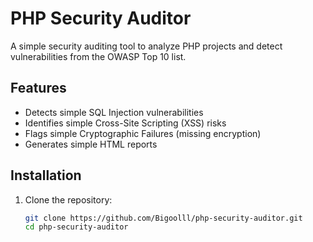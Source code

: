 # PHP Security Auditor

A simple security auditing tool to analyze PHP projects and detect vulnerabilities from the OWASP Top 10 list.

## Features

- Detects simple SQL Injection vulnerabilities
- Identifies simple Cross-Site Scripting (XSS) risks
- Flags simple Cryptographic Failures (missing encryption)
- Generates simple HTML reports

## Installation

1. Clone the repository:
   ```bash
   git clone https://github.com/Bigoolll/php-security-auditor.git
   cd php-security-auditor
